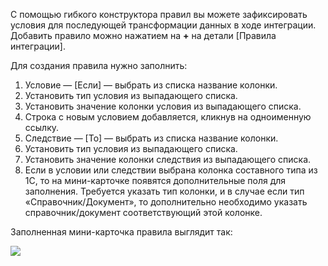 С помощью гибкого конструктора правил вы можете зафиксировать условия для последующей трансформации данных в ходе интеграции. Добавить правило можно нажатием на **+** на детали [Правила интеграции].

Для создания правила нужно заполнить:

1. Условие — [Если] — выбрать из списка название колонки.
2. Установить тип условия из выпадающего списка.
3. Установить значение колонки условия из выпадающего списка.
4. Строка с новым условием добавляется, кликнув на одноименную ссылку.
5. Следствие — [То] — выбрать из списка название колонки.
6. Установить тип условия из выпадающего списка.
7. Установить значение колонки следствия из выпадающего списка.
8. Если в условии или следствии выбрана колонка составного типа из 1С, то на мини-карточке появятся дополнительные поля для заполнения. Требуется указать тип колонки, и в случае если тип «Справочник/Документ», то дополнительно необходимо указать  справочник/документ соответствующий этой колонке.

Заполненная мини-карточка правила выглядит так:

![](https://samarasoft.com/wp-content/uploads/2023/09/1Crules.png)